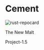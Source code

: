 # Cement

![rust-repocard](https://rust-reportcard.xuri.me/badge/github.com/zhihang-liu/cement)

The New Malt

Project-1.5
